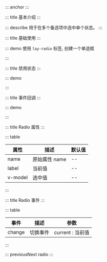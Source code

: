 ::: anchor
:::

::: title 基本介绍
:::

::: describe 用于在多个备选项中选中单个状态。
:::

::: title 基础使用
:::

::: demo 使用 `lay-radio` 标签, 创建一个单选框

<template>
    <lay-radio v-model="selected1" name="action" label="1">写作</lay-radio>
    <lay-radio v-model="selected1" name="action" label="2">画画</lay-radio>
    <lay-radio v-model="selected1" name="action" label="3">运动</lay-radio>
</template>

<script>
import { ref } from 'vue'

export default {
  setup() {

    const selected1 = ref("1");

    return {
        selected1
    }
  }
}
</script>

:::

::: title 禁用状态
:::

::: demo

<template>
    <lay-radio v-model="selected2" name="action" label="1">写作</lay-radio>
    <lay-radio v-model="selected2" name="action" label="2">画画</lay-radio>
    <lay-radio v-model="selected2" name="action" label="3">运动</lay-radio>
    <lay-radio v-model="selected2" name="action" label="4" :disabled="disabled">禁用</lay-radio>
</template>

<script>
import { ref } from 'vue'

export default {
  setup() {

    const disabled = ref(true);
    const selected2 = ref("1");

    return {
        disabled,
        selected2
    }
  }
}
</script>

:::

::: title 事件回调
:::

::: demo

<template>
    <lay-radio v-model="selected3" name="action" label="1" @change="change">写作</lay-radio>
    <lay-radio v-model="selected3" name="action" label="2" @change="change">画画</lay-radio>
    <lay-radio v-model="selected3" name="action" label="3" @change="change">运动</lay-radio>
</template>

<script>
import { ref } from 'vue'

export default {
  setup() {

    const selected3 = ref("1");
    const change = function( current ) {
        console.log("当前值:" + current)
    }
    return {
        selected3,
        change
    }
  }
}
</script>

:::

::: title Radio 属性
:::

::: table

| 属性    | 描述          | 默认值 |
| ------- | ------------- | ------ |
| name    | 原始属性 name | --     |
| label   | 当前值        | --     |
| v-model | 选中值        | --     |

:::

::: title Radio 事件
:::

::: table

| 事件   | 描述     | 参数             |
| ------ | -------- | ---------------- |
| change | 切换事件 | current : 当前值 |

:::

 

::: previousNext radio
:::